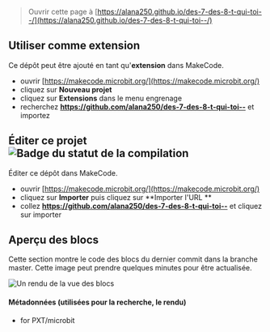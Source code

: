 
> Ouvrir cette page à [https://alana250.github.io/des-7-des-8-t-qui-toi--/](https://alana250.github.io/des-7-des-8-t-qui-toi--/)

## Utiliser comme extension

Ce dépôt peut être ajouté en tant qu'**extension** dans MakeCode.

* ouvrir [https://makecode.microbit.org/](https://makecode.microbit.org/)
* cliquez sur **Nouveau projet**
* cliquez sur **Extensions** dans le menu engrenage
* recherchez **https://github.com/alana250/des-7-des-8-t-qui-toi--** et importez

## Éditer ce projet ![Badge du statut de la compilation](https://github.com/alana250/des-7-des-8-t-qui-toi--/workflows/MakeCode/badge.svg)

Éditer ce dépôt dans MakeCode.

* ouvrir [https://makecode.microbit.org/](https://makecode.microbit.org/)
* cliquez sur **Importer** puis cliquez sur **Importer l'URL **
* collez **https://github.com/alana250/des-7-des-8-t-qui-toi--** et cliquez sur importer

## Aperçu des blocs

Cette section montre le code des blocs du dernier commit dans la branche master.
Cette image peut prendre quelques minutes pour être actualisée.

![Un rendu de la vue des blocs](https://github.com/alana250/des-7-des-8-t-qui-toi--/raw/master/.github/makecode/blocks.png)

#### Métadonnées (utilisées pour la recherche, le rendu)

* for PXT/microbit
<script src="https://makecode.com/gh-pages-embed.js"></script><script>makeCodeRender("{{ site.makecode.home_url }}", "{{ site.github.owner_name }}/{{ site.github.repository_name }}");</script>
